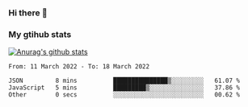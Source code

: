 ### Hi there 👋

### My gtihub stats

[![Anurag's github stats](https://github-readme-stats.vercel.app/api?username=gaozhidong)](https://github.com/gaozhidong/github-readme-stats)

<!--START_SECTION:waka-->

```text
From: 11 March 2022 - To: 18 March 2022

JSON         8 mins          ███████████████▒░░░░░░░░░   61.07 %
JavaScript   5 mins          █████████▒░░░░░░░░░░░░░░░   37.86 %
Other        0 secs          ░░░░░░░░░░░░░░░░░░░░░░░░░   00.62 %
```

<!--END_SECTION:waka-->